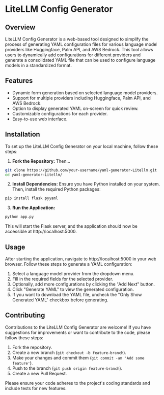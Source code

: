 # LiteLLM Config Generator

## Overview

LiteLLM Config Generator is a web-based tool designed to simplify the process of generating YAML configuration files for various language model providers like Huggingface, Palm API, and AWS Bedrock. This tool allows users to dynamically add configurations for different providers and generate a consolidated YAML file that can be used to configure language models in a standardized format.

## Features

- Dynamic form generation based on selected language model providers.
- Support for multiple providers including Huggingface, Palm API, and AWS Bedrock.
- Option to display generated YAML on-screen for quick review.
- Customizable configurations for each provider.
- Easy-to-use web interface.

## Installation

To set up the LiteLLM Config Generator on your local machine, follow these steps:

1. **Fork the Repository:**
Then...

```bash
git clone https://github.com/your-username/yaml-generator-Litellm.git
cd yaml-generator-Litellm/
``` 


2. **Install Dependencies:**
Ensure you have Python installed on your system. Then, install the required Python packages:

```bash
pip install flask pyyaml
```

3. **Run the Application:**

```bash
python app.py
```

This will start the Flask server, and the application should now be accessible at http://localhost:5000.

## Usage

After starting the application, navigate to http://localhost:5000 in your web browser. Follow these steps to generate a YAML configuration:

1. Select a language model provider from the dropdown menu.
2. Fill in the required fields for the selected provider.
3. Optionally, add more configurations by clicking the "Add Next" button.
4. Click "Generate YAML" to view the generated configuration.
5. If you want to download the YAML file, uncheck the "Only Show Generated YAML" checkbox before generating.

## Contributing

Contributions to the LiteLLM Config Generator are welcome! If you have suggestions for improvements or want to contribute to the code, please follow these steps:

1. Fork the repository.
2. Create a new branch (`git checkout -b feature-branch`).
3. Make your changes and commit them (`git commit -am 'Add some feature'`).
4. Push to the branch (`git push origin feature-branch`).
5. Create a new Pull Request.

Please ensure your code adheres to the project's coding standards and include tests for new features.
